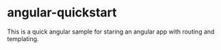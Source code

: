 # angular-quickstart
This is a quick angular sample for staring an angular app with routing and templating.
